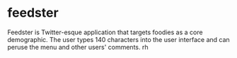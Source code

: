# feedster
Feedster is Twitter-esque application that targets foodies as a core demographic. The user types 140 characters into the user interface and can peruse the menu and other users' comments. rh

